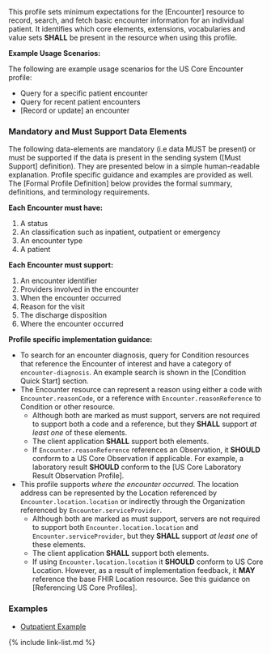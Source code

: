 
This profile sets minimum expectations for the [Encounter] resource to record, search, and fetch basic encounter information for an individual patient. It identifies which core elements, extensions, vocabularies and value sets **SHALL** be present in the resource when using this profile.


**Example Usage Scenarios:**

The following are example usage scenarios for the US Core Encounter profile:

-   Query for a specific patient encounter
-   Query for recent patient encounters
-   [Record or update] an encounter

### Mandatory and Must Support Data Elements


The following data-elements are mandatory (i.e data MUST be present) or must be supported if the data is present in the sending system ([Must Support] definition). They are presented below in a simple human-readable explanation.  Profile specific guidance and examples are provided as well.  The [Formal Profile Definition] below provides the  formal summary, definitions, and  terminology requirements.  

**Each Encounter must have:**

1. A status
1. An classification such as inpatient, outpatient or emergency
1. An encounter type
1. A patient

**Each Encounter must support:**

1. An encounter identifier
1. Providers involved in the encounter
1. When the encounter occurred
1. Reason for the visit
1. The discharge disposition
1. Where the encounter occurred

**Profile specific implementation guidance:**

* To search for an encounter diagnosis, query for Condition resources that reference the Encounter of interest and have a category of `encounter-diagnosis`.   An example search is shown in the [Condition Quick Start] section.
* The Encounter resource can represent a reason using either a code with `Encounter.reasonCode`, or a reference with `Encounter.reasonReference` to  Condition or other resource.
   * Although both are marked as must support, servers are not required to support both a code and a reference, but they **SHALL** support *at least one* of these elements.
   * The client application **SHALL** support both elements.
   * If `Encounter.reasonReference` references an Observation, it **SHOULD** conform to a US Core Observation if applicable. For example, a laboratory result **SHOULD** conform to the [US Core Laboratory Result Observation Profile].
* This profile supports *where the encounter occurred*.  The location address can be represented by the Location referenced by `Encounter.location.location` or indirectly through the Organization referenced by `Encounter.serviceProvider`.
  * Although both are marked as must support, servers are not required to support both `Encounter.location.location` and `Encounter.serviceProvider`, but they **SHALL** support *at least one* of these elements.
  * The client application **SHALL** support both elements.
  * If using `Encounter.location.location` it **SHOULD** conform to US Core Location.  However, as a result of implementation feedback, it **MAY**  reference the base FHIR Location resource.  See this guidance on [Referencing US Core Profiles].

### Examples

- [Outpatient Example](Encounter-example-1.html)


{% include link-list.md %}
